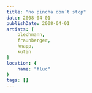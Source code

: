 ```yaml
---
title: "no pincha don´t stop"
date: 2008-04-01
publishDate: 2008-04-01
artists: [
    blechmann,
    fraunberger,
    knapp,
    kutin
]
location: {
    name: "fluc"
}
tags: []
---
```

